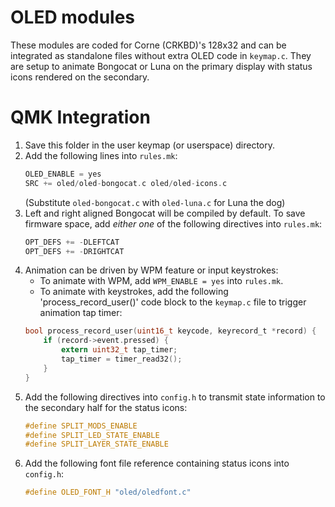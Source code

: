 # OLED modules
These modules are coded for Corne (CRKBD)'s 128x32 and can be integrated as standalone files without extra OLED code in `keymap.c`. They are setup to animate Bongocat or Luna on the primary display with status icons rendered on the secondary.

# QMK Integration
1. Save this folder in the user keymap (or userspace) directory.
2. Add the following lines into `rules.mk`:
   ```c
   OLED_ENABLE = yes
   SRC += oled/oled-bongocat.c oled/oled-icons.c
   ```
   (Substitute `oled-bongocat.c` with `oled-luna.c` for Luna the dog)
3. Left and right aligned Bongocat will be compiled by default. To save firmware space, add *either one* of the following directives into `rules.mk`:
   ```c
   OPT_DEFS += -DLEFTCAT
   OPT_DEFS += -DRIGHTCAT
   ```
4. Animation can be driven by WPM feature or input keystrokes:
   * To animate with WPM, add `WPM_ENABLE = yes` into `rules.mk`.
   * To animate with keystrokes, add the following 'process_record_user()' code block to the `keymap.c` file to trigger animation tap timer:
   ```c
   bool process_record_user(uint16_t keycode, keyrecord_t *record) {
       if (record->event.pressed) {
           extern uint32_t tap_timer;
           tap_timer = timer_read32();
       }
   }
   ```
5. Add the following directives into `config.h` to transmit state information to the secondary half for the status icons:
   ```c
   #define SPLIT_MODS_ENABLE
   #define SPLIT_LED_STATE_ENABLE
   #define SPLIT_LAYER_STATE_ENABLE
   ```
6. Add the following font file reference containing status icons into `config.h`:
   ```c
   #define OLED_FONT_H "oled/oledfont.c"
   ```